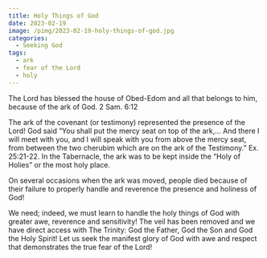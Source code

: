 ```yaml
---
title: Holy Things of God
date: 2023-02-19
image: /pimg/2023-02-19-holy-things-of-god.jpg
categories:
  - Seeking God
tags:
  - ark
  - fear of the Lord
  - holy
---
```


The Lord has blessed the house of Obed-Edom and all that belongs to him, because of the ark of God.  2 Sam. 6:12

The ark of the covenant (or testimony) represented the presence of the Lord! God said “You shall put the mercy seat on top of the ark,… And there I will meet with you, and I will speak with you from above the mercy seat, from between the two cherubim which are on the ark of the Testimony.” Ex. 25:21-22. In the Tabernacle, the ark was to be kept inside the “Holy of Holies” or the most holy place.

On several occasions when the ark was moved, people died because of their failure to properly handle and reverence the presence and holiness of God!

We need; indeed, we must learn to handle the holy things of God with greater awe, reverence and sensitivity! The veil has been removed and we have direct access with The Trinity: God the Father, God the Son and God the Holy Spirit! Let us seek the manifest glory of God with awe and respect that demonstrates the true fear of the Lord!



